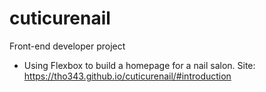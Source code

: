 # cuticurenail
Front-end developer project
- Using Flexbox to build a homepage for a nail salon.
Site:
https://tho343.github.io/cuticurenail/#introduction
